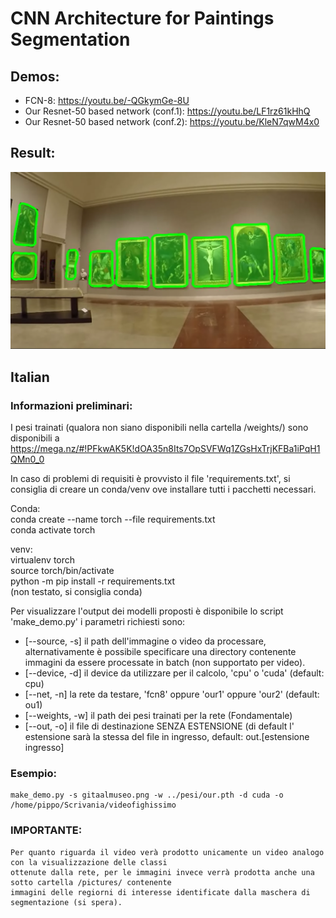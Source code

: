 # CNN Architecture for Paintings Segmentation

## Demos:
- FCN-8: https://youtu.be/-QGkymGe-8U
- Our Resnet-50 based network (conf.1): https://youtu.be/LF1rz61kHhQ
- Our Resnet-50 based network (conf.2): https://youtu.be/KleN7qwM4x0

## Result:
<img src="quadri_preview.png" width="800"> 

## Italian ##

### Informazioni preliminari:
I pesi trainati (qualora non siano disponibili nella cartella /weights/)
sono disponibili a https://mega.nz/#!PFkwAK5K!dOA35n8Its7OpSVFWq1ZGsHxTrjKFBa1iPqH1QMn0_0

In caso di problemi di requisiti è provvisto il file 'requirements.txt', si consiglia di creare un conda/venv
ove installare tutti i pacchetti necessari.

Conda:\
conda create --name torch --file requirements.txt\
conda activate torch

venv:\
virtualenv torch \
source torch/bin/activate\
python -m pip install -r requirements.txt\
(non testato, si consiglia conda)

Per visualizzare l'output dei modelli proposti è disponibile lo script 'make_demo.py'
i parametri richiesti sono:

* [--source, -s] il path dell'immagine o video da processare, alternativamente è possibile specificare
  una directory contenente immagini da essere processate in batch (non supportato per video).
* [--device, -d] il device da utilizzare per il calcolo, 'cpu' o 'cuda' (default: cpu)
* [--net, -n] la rete da testare, 'fcn8' oppure 'our1' oppure 'our2' (default: ou1)
* [--weights, -w] il path dei pesi trainati per la rete (Fondamentale)
* [--out, -o] il file di destinazione SENZA ESTENSIONE (di default l' estensione sarà la stessa del file in ingresso,
  default: out.[estensione ingresso]

 ### Esempio: ###
    make_demo.py -s gitaalmuseo.png -w ../pesi/our.pth -d cuda -o /home/pippo/Scrivania/videofighissimo

 ### IMPORTANTE: ###
    Per quanto riguarda il video verà prodotto unicamente un video analogo con la visualizzazione delle classi
    ottenute dalla rete, per le immagini invece verrà prodotta anche una sotto cartella /pictures/ contenente
    immagini delle regiorni di interesse identificate dalla maschera di segmentazione (si spera).
